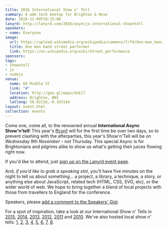 ```yaml
---
title: 2016 International Show n' Tell
summary: A web tech meetup for Brighton & Hove
date: 2016-11-09T19:15:00
lanyrd: http://lanyrd.com/2016/asyncjs-international-showntell
speakers:
- name: Everyone
image:
  url: https://upload.wikimedia.org/wikipedia/commons/f/f4/One-man_band_street_performer_-_5.jpg
  title: One man band street performer
  link: https://en.wikipedia.org/wiki/Street_performance
sponsors:
tags:
- showntell
- js
- nodejs
venue:
  name: 68 Middle St
  link: "#"
  location: http://goo.gl/maps/dxEiT
  address: Brighton, BN1
  latlong: 50.82116,-0.143144
layout: event.html
collection: events
---
```


Come one, come all, to the renowned annual **International Async Show'n'tell**! This year's [ffconf][ff] will for the first time be over two days, so to prevent clashing with the afterparties, this year's Show'n'Tell will be *on Wednesday 9th November* - not Thursday. This special Async is for Brightonians and pilgrims alike to show us what's getting their juices flowing right now.

If you'd like to attend, just [sign up on the Lanyrd event page][event-lanyrd].

And, _if you’d like to grab a speaking slot_, you’ll have five minutes on the night to tell us about something… a project, a library, a technique, a story, or anything else about JavaScript, related tech (HTML, CSS, SVG, etc), or the wider world of web. We hope to bring together a blend of local projects with those from travellers to England for the conference.

Speakers, please <a data-gist href="https://gist.github.com/larister/2ffbbaa42e09a22b491bf7028ec47b02">add a comment to the Speakers' Gist</a>.

For a spot of inspiration, take a look at our International Show n' Tells in [2015][showntell-2015], [2014][showntell-2014], [2013][showntell-2013], [2012][showntell-2012], [2011][showntell-2011] and [2010][showntell-2010]. We've also hosted local show n' tells: [1][spring-2016], [2][spring-2015], [3][birthday-4], [4][birthday-3], [5][birthday-2], [6][birthday-1], [7][showntell-2], [8][showntell-1].

[ff]: http://2016.ffconf.org/
[event-lanyrd]: http://lanyrd.com/2016/asyncjs-international-showntell

[async]: http://asyncjs.com
[showntell-1]: http://asyncjs.com/showntell/
[showntell-2]: http://asyncjs.com/showntell2/
[spring-2015]: http://asyncjs.com/showntell-spring-2015/
[spring-2016]: http://asyncjs.com/showntell-spring-2016/
[birthday-1]: http://asyncjs.com/birthday/
[birthday-2]: http://asyncjs.com/birthday2/
[birthday-3]: http://asyncjs.com/birthday3/
[birthday-4]: http://asyncjs.com/birthday4/
[birthday-5]: http://asyncjs.com/birthday5/
[showntell-2010]: http://asyncjs.com/showntell3/
[showntell-2011]: http://asyncjs.com/international2011/
[showntell-2012]: http://asyncjs.com/showntell-2012/
[showntell-2013]: http://asyncjs.com/showntell-2013/
[showntell-2014]: http://asyncjs.com/showntell-2014/
[showntell-2015]: https://asyncjs.com/showntell-2015/
